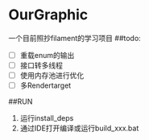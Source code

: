 # OurGraphic
一个目前照抄filament的学习项目
##todo:
- [ ] 重载enum的输出
- [ ] 接口转多线程
- [ ] 使用内存池进行优化
- [ ] 多Rendertarget

##RUN
1. 运行install_deps
2. 通过IDE打开编译或运行build_xxx.bat